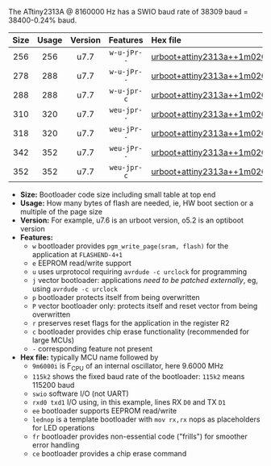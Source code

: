 The ATtiny2313A @ 8160000 Hz has a SWIO baud rate of 38309 baud = 38400-0.24% baud.

|Size|Usage|Version|Features|Hex file|
|:-:|:-:|:-:|:-:|:--|
|256|256|u7.7|`w-u-jPr--`|[urboot+attiny2313a++1m0200i++++4k8_swio_rxd0_txd1_lednop.hex](https://raw.githubusercontent.com/stefanrueger/urboot.hex/main/mcus/attiny2313a/internal_oscillator/fint++1m0200_Hz/br++++4k8_bps/urboot+attiny2313a++1m0200i++++4k8_swio_rxd0_txd1_lednop.hex)|
|278|288|u7.7|`w-u-jPr--`|[urboot+attiny2313a++1m0200i++++4k8_swio_rxd0_txd1_lednop_fr.hex](https://raw.githubusercontent.com/stefanrueger/urboot.hex/main/mcus/attiny2313a/internal_oscillator/fint++1m0200_Hz/br++++4k8_bps/urboot+attiny2313a++1m0200i++++4k8_swio_rxd0_txd1_lednop_fr.hex)|
|288|288|u7.7|`w-u-jpr-c`|[urboot+attiny2313a++1m0200i++++4k8_swio_rxd0_txd1_lednop_fr_ce.hex](https://raw.githubusercontent.com/stefanrueger/urboot.hex/main/mcus/attiny2313a/internal_oscillator/fint++1m0200_Hz/br++++4k8_bps/urboot+attiny2313a++1m0200i++++4k8_swio_rxd0_txd1_lednop_fr_ce.hex)|
|310|320|u7.7|`weu-jpr--`|[urboot+attiny2313a++1m0200i++++4k8_swio_rxd0_txd1_ee_lednop.hex](https://raw.githubusercontent.com/stefanrueger/urboot.hex/main/mcus/attiny2313a/internal_oscillator/fint++1m0200_Hz/br++++4k8_bps/urboot+attiny2313a++1m0200i++++4k8_swio_rxd0_txd1_ee_lednop.hex)|
|318|320|u7.7|`weu-jPr--`|[urboot+attiny2313a++1m0200i++++4k8_swio_rxd0_txd1_ee.hex](https://raw.githubusercontent.com/stefanrueger/urboot.hex/main/mcus/attiny2313a/internal_oscillator/fint++1m0200_Hz/br++++4k8_bps/urboot+attiny2313a++1m0200i++++4k8_swio_rxd0_txd1_ee.hex)|
|342|352|u7.7|`weu-jPr--`|[urboot+attiny2313a++1m0200i++++4k8_swio_rxd0_txd1_ee_lednop_fr.hex](https://raw.githubusercontent.com/stefanrueger/urboot.hex/main/mcus/attiny2313a/internal_oscillator/fint++1m0200_Hz/br++++4k8_bps/urboot+attiny2313a++1m0200i++++4k8_swio_rxd0_txd1_ee_lednop_fr.hex)|
|352|352|u7.7|`weu-jpr-c`|[urboot+attiny2313a++1m0200i++++4k8_swio_rxd0_txd1_ee_lednop_fr_ce.hex](https://raw.githubusercontent.com/stefanrueger/urboot.hex/main/mcus/attiny2313a/internal_oscillator/fint++1m0200_Hz/br++++4k8_bps/urboot+attiny2313a++1m0200i++++4k8_swio_rxd0_txd1_ee_lednop_fr_ce.hex)|

- **Size:** Bootloader code size including small table at top end
- **Usage:** How many bytes of flash are needed, ie, HW boot section or a multiple of the page size
- **Version:** For example, u7.6 is an urboot version, o5.2 is an optiboot version
- **Features:**
  + `w` bootloader provides `pgm_write_page(sram, flash)` for the application at `FLASHEND-4+1`
  + `e` EEPROM read/write support
  + `u` uses urprotocol requiring `avrdude -c urclock` for programming
  + `j` vector bootloader: applications *need to be patched externally*, eg, using `avrdude -c urclock`
  + `p` bootloader protects itself from being overwritten
  + `P` vector bootloader only: protects itself and reset vector from being overwritten
  + `r` preserves reset flags for the application in the register R2
  + `c` bootloader provides chip erase functionality (recommended for large MCUs)
  + `-` corresponding feature not present
- **Hex file:** typically MCU name followed by
  + `9m6000i` is F<sub>CPU</sub> of an internal oscillator, here 9.6000 MHz
  + `115k2` shows the fixed baud rate of the bootloader: `115k2` means 115200 baud
  + `swio` software I/O (not UART)
  + `rxd0 txd1` I/O using, in this example, lines RX `D0` and TX `D1`
  + `ee` bootloader supports EEPROM read/write
  + `lednop` is a template bootloader with `mov rx,rx` nops as placeholders for LED operations
  + `fr` bootloader provides non-essential code ("frills") for smoother error handling
  + `ce` bootloader provides a chip erase command

